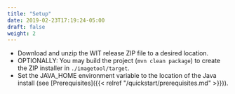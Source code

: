 ```yaml
---
title: "Setup"
date: 2019-02-23T17:19:24-05:00
draft: false
weight: 2
---
```


- Download and unzip the WIT release ZIP file to a desired location.
- OPTIONALLY: You may build the project (`mvn clean package`) to create the ZIP installer in `./imagetool/target`.
- Set the JAVA_HOME environment variable to the location of the Java install (see [Prerequisites]({{< relref "/quickstart/prerequisites.md" >}})).   
